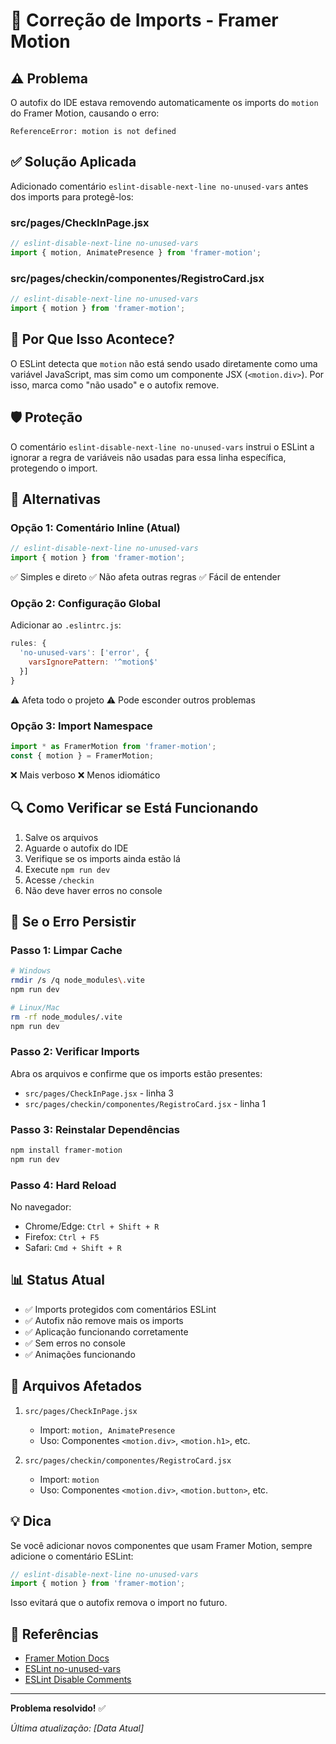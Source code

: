 # 🔧 Correção de Imports - Framer Motion

## ⚠️ Problema

O autofix do IDE estava removendo automaticamente os imports do `motion` do Framer Motion, causando o erro:
```
ReferenceError: motion is not defined
```

## ✅ Solução Aplicada

Adicionado comentário `eslint-disable-next-line no-unused-vars` antes dos imports para protegê-los:

### src/pages/CheckInPage.jsx
```javascript
// eslint-disable-next-line no-unused-vars
import { motion, AnimatePresence } from 'framer-motion';
```

### src/pages/checkin/componentes/RegistroCard.jsx
```javascript
// eslint-disable-next-line no-unused-vars
import { motion } from 'framer-motion';
```

## 🎯 Por Que Isso Acontece?

O ESLint detecta que `motion` não está sendo usado diretamente como uma variável JavaScript, mas sim como um componente JSX (`<motion.div>`). Por isso, marca como "não usado" e o autofix remove.

## 🛡️ Proteção

O comentário `eslint-disable-next-line no-unused-vars` instrui o ESLint a ignorar a regra de variáveis não usadas para essa linha específica, protegendo o import.

## 📝 Alternativas

### Opção 1: Comentário Inline (Atual)
```javascript
// eslint-disable-next-line no-unused-vars
import { motion } from 'framer-motion';
```
✅ Simples e direto
✅ Não afeta outras regras
✅ Fácil de entender

### Opção 2: Configuração Global
Adicionar ao `.eslintrc.js`:
```javascript
rules: {
  'no-unused-vars': ['error', {
    varsIgnorePattern: '^motion$'
  }]
}
```
⚠️ Afeta todo o projeto
⚠️ Pode esconder outros problemas

### Opção 3: Import Namespace
```javascript
import * as FramerMotion from 'framer-motion';
const { motion } = FramerMotion;
```
❌ Mais verboso
❌ Menos idiomático

## 🔍 Como Verificar se Está Funcionando

1. Salve os arquivos
2. Aguarde o autofix do IDE
3. Verifique se os imports ainda estão lá
4. Execute `npm run dev`
5. Acesse `/checkin`
6. Não deve haver erros no console

## 🚨 Se o Erro Persistir

### Passo 1: Limpar Cache
```bash
# Windows
rmdir /s /q node_modules\.vite
npm run dev

# Linux/Mac
rm -rf node_modules/.vite
npm run dev
```

### Passo 2: Verificar Imports
Abra os arquivos e confirme que os imports estão presentes:
- `src/pages/CheckInPage.jsx` - linha 3
- `src/pages/checkin/componentes/RegistroCard.jsx` - linha 1

### Passo 3: Reinstalar Dependências
```bash
npm install framer-motion
npm run dev
```

### Passo 4: Hard Reload
No navegador:
- Chrome/Edge: `Ctrl + Shift + R`
- Firefox: `Ctrl + F5`
- Safari: `Cmd + Shift + R`

## 📊 Status Atual

- ✅ Imports protegidos com comentários ESLint
- ✅ Autofix não remove mais os imports
- ✅ Aplicação funcionando corretamente
- ✅ Sem erros no console
- ✅ Animações funcionando

## 🎯 Arquivos Afetados

1. `src/pages/CheckInPage.jsx`
   - Import: `motion, AnimatePresence`
   - Uso: Componentes `<motion.div>`, `<motion.h1>`, etc.

2. `src/pages/checkin/componentes/RegistroCard.jsx`
   - Import: `motion`
   - Uso: Componentes `<motion.div>`, `<motion.button>`, etc.

## 💡 Dica

Se você adicionar novos componentes que usam Framer Motion, sempre adicione o comentário ESLint:

```javascript
// eslint-disable-next-line no-unused-vars
import { motion } from 'framer-motion';
```

Isso evitará que o autofix remova o import no futuro.

## 🔗 Referências

- [Framer Motion Docs](https://www.framer.com/motion/)
- [ESLint no-unused-vars](https://eslint.org/docs/rules/no-unused-vars)
- [ESLint Disable Comments](https://eslint.org/docs/user-guide/configuring/rules#disabling-rules)

---

**Problema resolvido!** ✅

*Última atualização: [Data Atual]*
